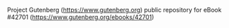 Project Gutenberg (https://www.gutenberg.org) public repository for eBook #42701 (https://www.gutenberg.org/ebooks/42701)
